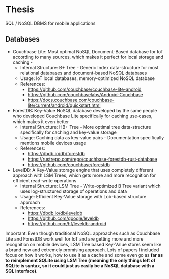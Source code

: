 # Thesis
SQL / NoSQL DBMS for mobile applications

## Databases

- Couchbase Lite: Most optimal NoSQL Document-Based database for IoT according to many sources, which makes it perfect for local storage and caching - 
  - Internal Structure: B+ Tree - Generic Index data-structure for most relational databases and document-based NoSQL databases
  - Usage: IoT local databases, memory-optimized NoSQL database
  - References:
    - https://github.com/couchbase/couchbase-lite-android
    - https://github.com/couchbaselabs/Android-Couchbase
    - https://docs.couchbase.com/couchbase-lite/current/android/quickstart.html
- ForestDB: Key-Value NoSQL database developed by the same people who developed Couchbase Lite specifically for caching use-cases, which makes it even better
  - Internal Structure: HB+ Tree - More optimal tree data-structure specifically for caching and key-value storage
  - Usage: Caching data as key-value pairs - Documentation specifically mentions mobile devices usage
  - References:
    - https://dbdb.io/db/forestdb
    - https://rustrepo.com/repo/couchbase-forestdb-rust-database
    - https://github.com/couchbase/forestdb
- LevelDB: A Key-Value storage engine that uses completely different approach with LSM Trees, which gets more and more recognition for efficient read-write operations
  - Internal Structure: LSM Tree - Write-optimized B Tree variant which uses log-structured storage of operations and data
  - Usage: Efficient Key-Value storage with Lob-based structure approach
  - References:
    - https://dbdb.io/db/leveldb
    - https://github.com/google/leveldb
    - https://github.com/hf/leveldb-android

Important: Even though traditional NoSQL approaches such as Couchbase Lite and ForestDB work well for IoT and are getting more and more recognition on mobile devices, LSM Tree based Key-Value stores seem like a brand new and extremely promising approach. Lots of papers I included focus on how it works, how to use it as a cache and some even go as **far as to reimplement SQLite using LSM Tree (meaning the only things left of SQLite is syntax, so it could just as easily be a NoSQL database with a SQL interface)**.
